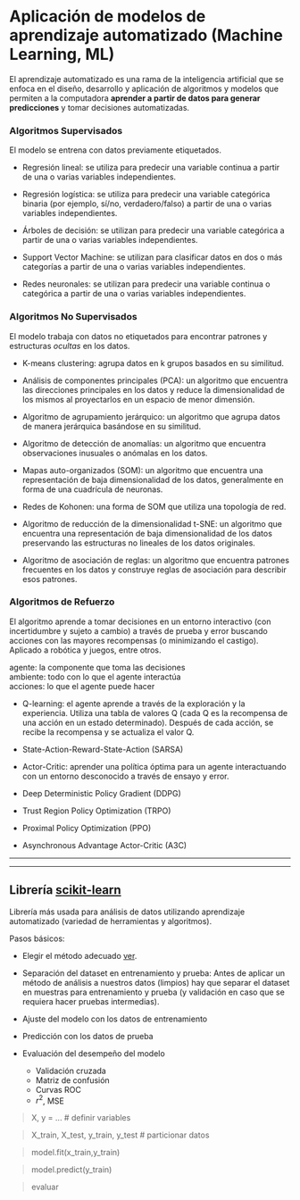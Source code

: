 # Aplicación de modelos de aprendizaje automatizado (Machine Learning, ML)

El aprendizaje automatizado es una rama de la inteligencia artificial que se enfoca en el diseño, desarrollo y aplicación de algoritmos y modelos que permiten a la computadora **aprender a partir de datos para generar predicciones** y tomar decisiones automatizadas.

### Algoritmos Supervisados

El modelo se entrena con datos previamente etiquetados. 

- Regresión lineal: se utiliza para predecir una variable continua a partir de una o varias variables independientes.

- Regresión logística: se utiliza para predecir una variable categórica binaria (por ejemplo, sí/no, verdadero/falso) a partir de una o varias variables independientes.

- Árboles de decisión: se utilizan para predecir una variable categórica a partir de una o varias variables independientes. 

- Support Vector Machine: se utilizan para clasificar datos en dos o más categorías a partir de una o varias variables independientes.

- Redes neuronales: se utilizan para predecir una variable continua o categórica a partir de una o varias variables independientes.

### Algoritmos No Supervisados

El modelo trabaja con datos no etiquetados para encontrar patrones y estructuras _ocultas_ en los datos. 

- K-means clustering: agrupa datos en k grupos basados en su similitud.

- Análisis de componentes principales (PCA): un algoritmo que encuentra las direcciones principales en los datos y reduce la dimensionalidad de los mismos al proyectarlos en un espacio de menor dimensión.

- Algoritmo de agrupamiento jerárquico: un algoritmo que agrupa datos de manera jerárquica basándose en su similitud.

- Algoritmo de detección de anomalías: un algoritmo que encuentra observaciones inusuales o anómalas en los datos.

- Mapas auto-organizados (SOM): un algoritmo que encuentra una representación de baja dimensionalidad de los datos, generalmente en forma de una cuadrícula de neuronas.

- Redes de Kohonen: una forma de SOM que utiliza una topología de red.

- Algoritmo de reducción de la dimensionalidad t-SNE: un algoritmo que encuentra una representación de baja dimensionalidad de los datos preservando las estructuras no lineales de los datos originales.

- Algoritmo de asociación de reglas: un algoritmo que encuentra patrones frecuentes en los datos y construye reglas de asociación para describir esos patrones.

### Algoritmos de Refuerzo

El algoritmo aprende a tomar decisiones en un entorno interactivo (con incertidumbre y sujeto a cambio) a través de prueba y error buscando acciones con las mayores recompensas (o minimizando el castigo). Aplicado a robótica y juegos, entre otros.

agente: la componente que toma las decisiones\
ambiente: todo con lo que el agente interactúa\
acciones: lo que el agente puede hacer

- Q-learning: el agente aprende a través de la exploración y la experiencia. Utiliza una tabla de valores Q (cada Q es la recompensa de una acción en un estado determinado). Después de cada acción, se recibe la recompensa y se actualiza el valor Q. 

- State-Action-Reward-State-Action (SARSA)

- Actor-Critic: aprender una política óptima para un agente interactuando con un entorno desconocido a través de ensayo y error.

- Deep Deterministic Policy Gradient (DDPG)

- Trust Region Policy Optimization (TRPO)

- Proximal Policy Optimization (PPO)

- Asynchronous Advantage Actor-Critic (A3C)

--- 
--- 

## Librería [scikit-learn](https://scikit-learn.org/stable/user_guide.html)

Librería más usada para análisis de datos utilizando aprendizaje automatizado (variedad de herramientas y algoritmos). 

Pasos básicos:

- Elegir el método adecuado [ver](https://scikit-learn.org/stable/tutorial/machine_learning_map/index.html). 

- Separación del dataset en entrenamiento y prueba: Antes de aplicar un método de análisis a nuestros datos (limpios) hay que separar el dataset en muestras para entrenamiento y prueba (y validación en caso que se requiera hacer pruebas intermedias).

- Ajuste del modelo con los datos de entrenamiento

- Predicción con los datos de prueba

- Evaluación del desempeño del modelo
    - Validación cruzada
    - Matriz de confusión
    - Curvas ROC
    - $r^2$, MSE


> X, y = ...   # definir variables

> X_train, X_test, y_train, y_test   # particionar datos

> model.fit(x_train,y_train)

> model.predict(y_train)

> evaluar
